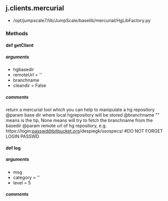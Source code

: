 ## j.clients.mercurial

- /opt/jumpscale7/lib/JumpScale/baselib/mercurial/HgLibFactory.py

### Methods

#### def getClient 
##### arguments

- hgbasedir
- remoteUrl = ''
- branchname
- cleandir = False

##### comments

return a mercurial tool which you can help to manipulate a hg repository
@param base dir where local hgrepository will be stored
@branchname "" means is the tip, None means will try to fetch the branchname from the basedir
@param remote url of hg repository, e.g. https://login:passwd@bitbucket.org/despiegk/ssospecs/  #DO NOT FORGET LOGIN PASSWD

#### def log 
##### arguments

- msg
- category = ''
- level = 5

##### comments

